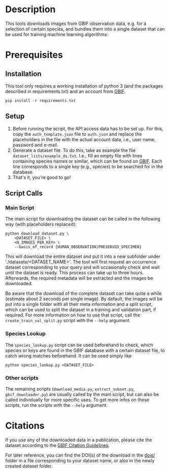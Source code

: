 # Description

This tools downloads images from GBIF observation data, e.g. for a selection of certain species, and bundles them into a single dataset that can be used for training machine learning algorithms.

# Prerequisites

## Installation
This tool only requires a working installation of python 3 (and the packages described in requirements.txt) and an account from [GBIF](http://gbif.org).

    pip install -r requirements.txt

## Setup

1. Before running the script, the API access data has to be set up. For this, copy the `auth_template.json` file to `auth.json` and replace the placeholders in the file with the actual account data, i.e., user name, password and e-mail.
2. Generate a dataset file. To do this, take as example the file `dataset_lists/example_ds.txt`. I.e., fill an empty file with lines containing species names or similar, which can be found on [GBIF](http://gbif.org). Each line corresponds to a single key (e.g., species) to be searched for in the database.
3. That's it, you're good to go!

## Script Calls
### Main Script

The main script for downloading the dataset can be called in the following way (with placeholders replaced):

    python download_dataset.py \
        <DATASET_FILE> \
        <N_IMAGES_PER_KEY> \
        --basis_of_record {HUMAN_OBSERVATION|PRESERVED_SPECIMEN}

This will download the entire dataset and put it into a new subfolder under './datasets/<DATASET_NAME>'. The tool will first request an occurrence dataset corresponding to your query and will occasionally check and wait until the dataset is ready. This process can take up to three hours. Afterwards, the required metadata will be extracted and the images be downloaded.

Be aware that the download of the complete dataset can take quite a while (estimate about 2 seconds per single image). By default, the images will be put into a single folder with all their meta information and a split script, which can be used to split the dataset in a training and validation part, if required. For more information on how to use that script, call the `create_train_val_split.py` script with the `--help` argument.

### Species Lookup

The `species_lookup.py` script can be used beforehand to check, which species or keys are found in the GBIF database with a certain dataset file, to catch wrong matches beforehand. It can be used simply like

    python species_lookup.py <DATASET_FILE>

### Other scripts

The remaining scripts (`download_media.py`, `extract_subset.py`, `gbif_downloader.py`) are usually called by the main script, but can also be called individually for more specific uses. To get more infos on these scripts, run the scripts with the `--help` argument.


# Citations

If you use any of the downloaded data in a publication, please cite the dataset according to the [GBIF Citation Guidelines](https://www.gbif.org/citation-guidelines).

For later reference, you can find the DOI(s) of the download in the [dois/](dois/) folder in a file corresponding to your dataset name, or also in the newly created dataset folder.